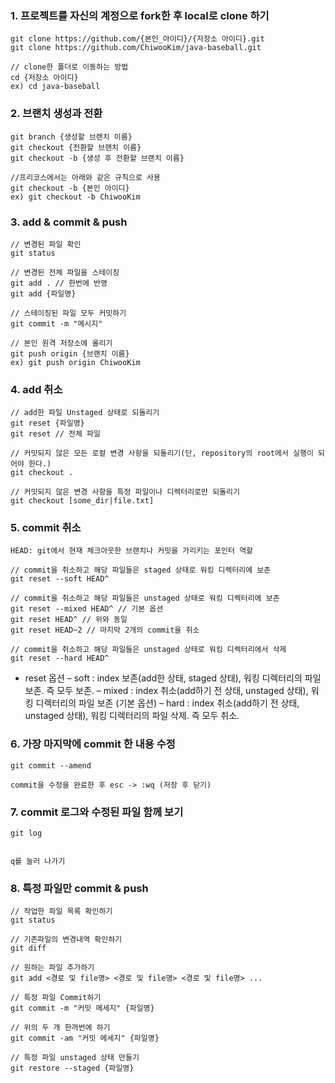 ### 1. 프로젝트를 자신의 계정으로 fork한 후 local로 clone 하기

```
git clone https://github.com/{본인_아이디}/{저장소 아이디}.git
git clone https://github.com/ChiwooKim/java-baseball.git

// clone한 폴더로 이동하는 방법
cd {저장소 아이디}
ex) cd java-baseball
```

### 2. 브랜치 생성과 전환

```
git branch {생성할 브랜치 이름}
git checkout {전환할 브랜치 이름}
git checkout -b {생성 후 전환할 브랜치 이름}

//프리코스에서는 아래와 같은 규칙으로 사용
git checkout -b {본인 아이디}
ex) git checkout -b ChiwooKim
```

### 3. add & commit & push

```
// 변경된 파일 확인
git status

// 변경된 전체 파일을 스테이징
git add . // 한번에 반영
git add {파일명}

// 스테이징된 파일 모두 커밋하기
git commit -m "메시지"

// 본인 원격 저장소에 올리기
git push origin {브랜치 이름}
ex) git push origin ChiwooKim
```

### 4. add 취소

```
// add한 파일 Unstaged 상태로 되돌리기
git reset {파일명}
git reset // 전체 파일

// 커밋되지 않은 모든 로컬 변경 사항을 되돌리기(단, repository의 root에서 실행이 되어야 한다.)
git checkout .

// 커밋되지 않은 변경 사항을 특정 파일이나 디렉터리로만 되돌리기
git checkout [some_dir|file.txt]
```

### 5. commit 취소

```
HEAD: git에서 현재 체크아웃한 브랜치나 커밋을 가리키는 포인터 역할

// commit을 취소하고 해당 파일들은 staged 상태로 워킹 디렉터리에 보존
git reset --soft HEAD^

// commit을 취소하고 해당 파일들은 unstaged 상태로 워킹 디렉터리에 보존
git reset --mixed HEAD^ // 기본 옵션
git reset HEAD^ // 위와 동일
git reset HEAD~2 // 마지막 2개의 commit을 취소

// commit을 취소하고 해당 파일들은 unstaged 상태로 워킹 디렉터리에서 삭제
git reset --hard HEAD^
```

- reset 옵션
  – soft : index 보존(add한 상태, staged 상태), 워킹 디렉터리의 파일 보존. 즉 모두 보존.
  – mixed : index 취소(add하기 전 상태, unstaged 상태), 워킹 디렉터리의 파일 보존 (기본 옵션)
  – hard : index 취소(add하기 전 상태, unstaged 상태), 워킹 디렉터리의 파일 삭제. 즉 모두 취소.

### 6. 가장 마지막에 commit 한 내용 수정

```
git commit --amend

commit을 수정을 완료한 후 esc -> :wq (저장 후 닫기)
```

### 7. commit 로그와 수정된 파일 함께 보기

```
git log


q를 눌러 나가기
```

### 8. 특정 파일만 commit & push

```
// 작업한 파일 목록 확인하기
git status

// 기존파일의 변경내역 확인하기
git diff

// 원하는 파일 추가하기
git add <경로 및 file명> <경로 및 file명> <경로 및 file명> ...

// 특정 파일 Commit하기
git commit -m "커밋 메세지" {파일명}

// 위의 두 개 한꺼번에 하기
git commit -am "커밋 메세지" {파일명}

// 특정 파일 unstaged 상태 만들기
git restore --staged {파일명}
```
